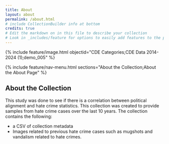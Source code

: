 ```yaml
---
title: About
layout: about
permalink: /about.html
# include CollectionBuilder info at bottom
credits: true
# Edit the markdown on in this file to describe your collection
# Look in _includes/feature for options to easily add features to the page
---
```


{% include feature/image.html objectid="CDE Categories;CDE Data 2014-2024 (1);demo_005" %}

{% include feature/nav-menu.html sections="About the Collection;About the About Page" %}

## About the Collection

This study was done to see if there is a correlation between political alignment and hate crime statistics. This collection was created to provide samples from hate crime cases over the last 10 years. The collection contains the following:

- a CSV of collection metadata
- Images related to previous hate crime cases such as mugshots and vandalism related to hate crimes.
 
